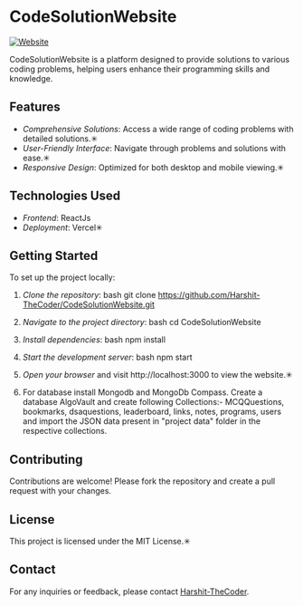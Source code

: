 # CodeSolutionWebsite

[![Website](https://img.shields.io/website?url=https%3A%2F%2Fcode-solution-website.vercel.app)](https://code-solution-website.vercel.app)

CodeSolutionWebsite is a platform designed to provide solutions to various coding problems, helping users enhance their programming skills and knowledge.

## Features

- *Comprehensive Solutions*: Access a wide range of coding problems with detailed solutions.✳
- *User-Friendly Interface*: Navigate through problems and solutions with ease.✳
- *Responsive Design*: Optimized for both desktop and mobile viewing.✳

## Technologies Used

- *Frontend*: ReactJs
- *Deployment*: Vercel✳

## Getting Started

To set up the project locally:

1. *Clone the repository*:
   bash
   git clone https://github.com/Harshit-TheCoder/CodeSolutionWebsite.git
   
2. *Navigate to the project directory*:
   bash
   cd CodeSolutionWebsite
   
3. *Install dependencies*:
   bash
   npm install
   
4. *Start the development server*:
   bash
   npm start
   
5. *Open your browser* and visit http://localhost:3000 to view the website.✳


6. For database install Mongodb and MongoDb Compass. Create a database AlgoVault and create following Collections:-
   MCQQuestions, bookmarks, dsaquestions, leaderboard, links, notes, programs, users and import the JSON data present in "project data" folder
   in the respective collections.

## Contributing

Contributions are welcome! Please fork the repository and create a pull request with your changes.

## License

This project is licensed under the MIT License.✳

## Contact

For any inquiries or feedback, please contact [Harshit-TheCoder](https://github.com/Harshit-TheCoder).
